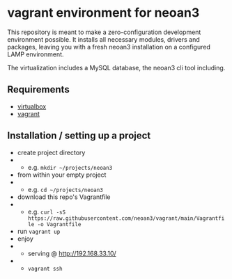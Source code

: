 # vagrant environment for neoan3

This repository is meant to make a zero-configuration development environment possible. It installs all necessary modules, drivers and packages, leaving you with a fresh neoan3 installation on a configured LAMP environment. 

The virtualization includes a MySQL database, the neoan3 cli tool including.


## Requirements
- [virtualbox](https://www.virtualbox.org/)
- [vagrant](https://www.vagrantup.com/)

## Installation / setting up a project

- create project directory 
- - e.g. `mkdir ~/projects/neoan3`
- from within your empty project
- - e.g. `cd ~/projects/neoan3`
- download this repo's Vagrantfile
- - e.g. `curl -sS https://raw.githubusercontent.com/neoan3/vagrant/main/Vagrantfile -o Vagrantfile`
- run `vagrant up`
- enjoy
- - serving @ http://192.168.33.10/
- - `vagrant ssh`

